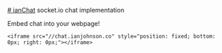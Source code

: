[# ianChat](chat.ianjohnson.co)
socket.io chat implementation

Embed chat into your webpage!
```
<iframe src="//chat.ianjohnson.co" style="position: fixed; bottom: 0px; right: 0px;"></iframe>
```
